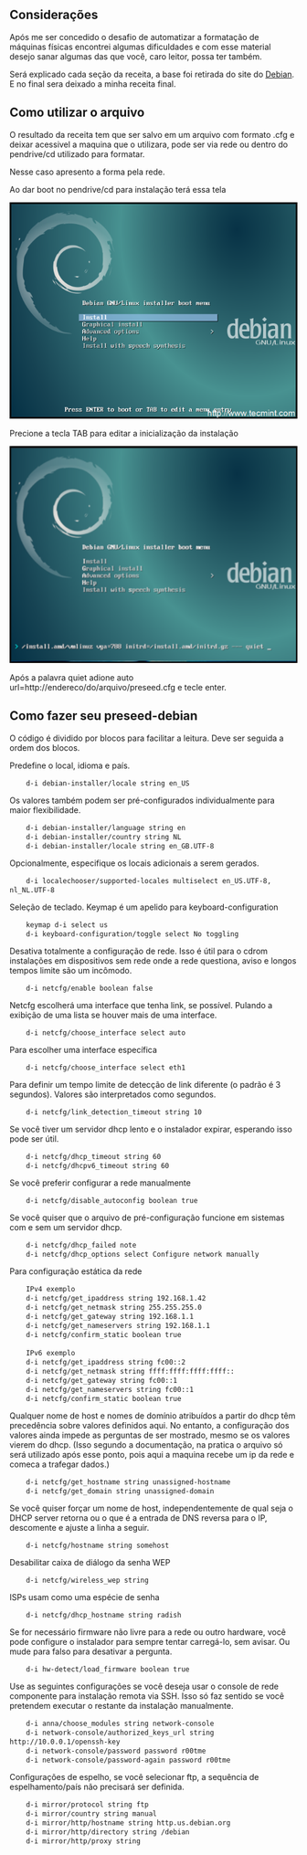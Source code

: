 ## Considerações

Após me ser concedido o desafio de automatizar a formatação de máquinas físicas encontrei algumas dificuldades e com esse material desejo sanar algumas das que você, caro leitor, possa ter também.

Será explicado cada seção da receita, a base foi retirada do site do [Debian](https://www.debian.org/releases/wheezy/example-preseed.txt). E no final sera deixado a minha receita final.

## Como utilizar o arquivo

O resultado da receita tem que ser salvo em um arquivo com formato .cfg e deixar acessivel a maquina que o utilizara, pode ser via rede ou dentro do pendrive/cd utilizado para formatar.

Nesse caso apresento a forma pela rede.

Ao dar boot no pendrive/cd para instalação terá essa tela

![boot-install](https://raw.githubusercontent.com/RummeniggePires/preseed-debian/master/img/boot-debian.png)

Precione a tecla TAB para editar a inicialização da instalação

![boot-edit](https://raw.githubusercontent.com/RummeniggePires/preseed-debian/master/img/boot-edit.png)

Após a palavra quiet adione auto url=http://endereco/do/arquivo/preseed.cfg e tecle enter.

## Como fazer seu preseed-debian

O código é dividido por blocos para facilitar a leitura. Deve ser seguida a ordem dos blocos.


Predefine o local, idioma e país.
```
	d-i debian-installer/locale string en_US
```
Os valores também podem ser pré-configurados individualmente para maior flexibilidade.
```
	d-i debian-installer/language string en
	d-i debian-installer/country string NL
	d-i debian-installer/locale string en_GB.UTF-8
```
Opcionalmente, especifique os locais adicionais a serem gerados.
```
	d-i localechooser/supported-locales multiselect en_US.UTF-8, nl_NL.UTF-8
```

Seleção de teclado.
Keymap é um apelido para keyboard-configuration
```
	keymap d-i select us
	d-i keyboard-configuration/toggle select No toggling
```
Desativa totalmente a configuração de rede. Isso é útil para o cdrom instalações em dispositivos sem rede onde a rede questiona,
aviso e longos tempos limite são um incômodo.
```
	d-i netcfg/enable boolean false
```
Netcfg escolherá uma interface que tenha link, se possível. Pulando a exibição de uma lista se houver mais de uma interface.
```
	d-i netcfg/choose_interface select auto
```
Para escolher uma interface específica
```
	d-i netcfg/choose_interface select eth1
``` 
Para definir um tempo limite de detecção de link diferente (o padrão é 3 segundos).
Valores são interpretados como segundos.
```
	d-i netcfg/link_detection_timeout string 10
```
Se você tiver um servidor dhcp lento e o instalador expirar, esperando isso pode ser útil.
```
	d-i netcfg/dhcp_timeout string 60
	d-i netcfg/dhcpv6_timeout string 60
```
Se você preferir configurar a rede manualmente
```
	d-i netcfg/disable_autoconfig boolean true
```
Se você quiser que o arquivo de pré-configuração funcione em sistemas com e sem um servidor dhcp.
```
	d-i netcfg/dhcp_failed note
	d-i netcfg/dhcp_options select Configure network manually
```
Para configuração estática da rede
```
	IPv4 exemplo
	d-i netcfg/get_ipaddress string 192.168.1.42
	d-i netcfg/get_netmask string 255.255.255.0
	d-i netcfg/get_gateway string 192.168.1.1
	d-i netcfg/get_nameservers string 192.168.1.1
	d-i netcfg/confirm_static boolean true

	IPv6 exemplo
	d-i netcfg/get_ipaddress string fc00::2
	d-i netcfg/get_netmask string ffff:ffff:ffff:ffff::
	d-i netcfg/get_gateway string fc00::1
	d-i netcfg/get_nameservers string fc00::1
	d-i netcfg/confirm_static boolean true
```
Qualquer nome de host e nomes de domínio atribuídos a partir do dhcp têm precedência sobre valores definidos aqui. No entanto, a configuração dos valores ainda impede as perguntas de ser mostrado, mesmo se os valores vierem do dhcp. (Isso segundo a documentação, na pratica o arquivo só será utilizado após esse ponto, pois aqui a maquina recebe um ip da rede e comeca a trafegar dados.)
```
	d-i netcfg/get_hostname string unassigned-hostname
	d-i netcfg/get_domain string unassigned-domain
```
 Se você quiser forçar um nome de host, independentemente de qual seja o DHCP server retorna ou o que é a entrada de DNS reversa para o IP, descomente e ajuste a linha a seguir.
```
 	d-i netcfg/hostname string somehost
```
Desabilitar caixa de diálogo da senha WEP
```
	d-i netcfg/wireless_wep string
```
ISPs usam como uma espécie de senha
```
 	d-i netcfg/dhcp_hostname string radish
```
Se for necessário firmware não livre para a rede ou outro hardware, você pode configure o instalador para sempre tentar carregá-lo, sem avisar. Ou mude para falso para desativar a pergunta.
```
	d-i hw-detect/load_firmware boolean true
```
Use as seguintes configurações se você deseja usar o console de rede componente para instalação remota via SSH. Isso só faz sentido se você pretendem executar o restante da instalação manualmente.
```
	d-i anna/choose_modules string network-console
	d-i network-console/authorized_keys_url string http://10.0.0.1/openssh-key
	d-i network-console/password password r00tme
	d-i network-console/password-again password r00tme
```

Configurações de espelho, se você selecionar ftp, a sequência de espelhamento/país não precisará ser definida.
```
	d-i mirror/protocol string ftp
	d-i mirror/country string manual
	d-i mirror/http/hostname string http.us.debian.org
	d-i mirror/http/directory string /debian
	d-i mirror/http/proxy string
```

